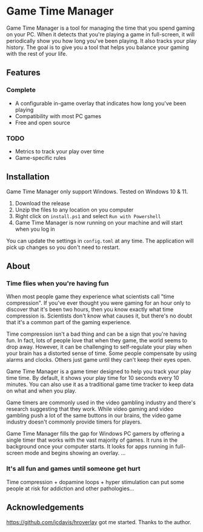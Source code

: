 # Game Time Manager

Game Time Manager is a tool for managing the time that you spend gaming on your PC. When it detects that you're playing a game in full-screen, it will periodically show you how long you've been playing. It also tracks your play history. The goal is to give you a tool that helps you balance your gaming with the rest of your life.

## Features

### Complete

- A configurable in-game overlay that indicates how long you've been playing
- Compatibility with most PC games
- Free and open source

### TODO

- Metrics to track your play over time
- Game-specific rules

## Installation

Game Time Manager only support Windows. Tested on Windows 10 & 11.

1. Download the release
2. Unzip the files to any location on you computer
3. Right click on `install.ps1` and select `Run with Powershell`
4. Game Time Manager is now running on your machine and will start when you log in

You can update the settings in `config.toml` at any time. The application will pick up changes so you don't need to restart.

## About

### Time flies when you're having fun

When most people game they experience what scientists call "time compression". If you've ever thought you were gaming for an hour only to discover that it's been two hours, then you know exactly what time compression is. Scientists don't know what causes it, but there's no doubt that it's a common part of the gaming experience.

Time compression isn't a bad thing and can be a sign that you're having fun. In fact, lots of people love that when they game, the world seems to drop away. However, it can be challenging to self-regulate your play when your brain has a distorted sense of time. Some people compensate by using alarms and clocks. Others just game until they can't keep their eyes open.

Game Time Manager is a game timer designed to help you track your play time time. By default, it shows your play time for 10 seconds every 10 minutes. You can also use it as a traditional game time tracker to keep data on what and when you play.

Game timers are commonly used in the video gambling industry and there's research suggesting that they work. While video gaming and video gambling push a lot of the same buttons in our brains, the video game industry doesn't commonly provide timers for players.

Game Time Manager fills the gap for Windows PC gamers by offering a single timer that works with the vast majority of games. It runs in the background once your computer starts. It looks for apps running in full-screen mode and begins showing an overlay. ...

### It's all fun and games until someone get hurt

Time compression + dopamine loops + hyper stimulation can put some people at risk for addiction and other pathologies... 

## Acknowledgements

https://github.com/jcdavis/hroverlay got me started. Thanks to the author.